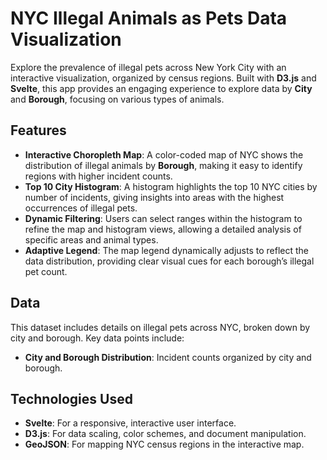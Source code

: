 # NYC Illegal Animals as Pets Data Visualization

Explore the prevalence of illegal pets across New York City with an interactive visualization, organized by census regions. Built with **D3.js** and **Svelte**, this app provides an engaging experience to explore data by **City** and **Borough**, focusing on various types of animals.

## Features

- **Interactive Choropleth Map**: A color-coded map of NYC shows the distribution of illegal animals by **Borough**, making it easy to identify regions with higher incident counts.
- **Top 10 City Histogram**: A histogram highlights the top 10 NYC cities by number of incidents, giving insights into areas with the highest occurrences of illegal pets.
- **Dynamic Filtering**: Users can select ranges within the histogram to refine the map and histogram views, allowing a detailed analysis of specific areas and animal types.
- **Adaptive Legend**: The map legend dynamically adjusts to reflect the data distribution, providing clear visual cues for each borough’s illegal pet count.


## Data

This dataset includes details on illegal pets across NYC, broken down by city and borough. Key data points include:
- **City and Borough Distribution**: Incident counts organized by city and borough.

## Technologies Used

- **Svelte**: For a responsive, interactive user interface.
- **D3.js**: For data scaling, color schemes, and document manipulation.
- **GeoJSON**: For mapping NYC census regions in the interactive map.

